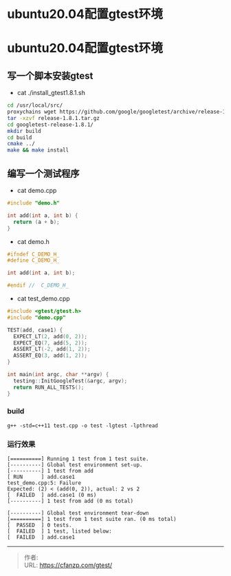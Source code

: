 # ubuntu20.04配置gtest环境


<!--more-->
# ubuntu20.04配置gtest环境
## 写一个脚本安装gtest
- cat ./install_gtest1.8.1.sh
```bash
cd /usr/local/src/
proxychains wget https://github.com/google/googletest/archive/release-1.8.1.tar.gz
tar -xzvf release-1.8.1.tar.gz
cd googletest-release-1.8.1/
mkdir build
cd build
cmake ../
make && make install
```

## 编写一个测试程序
- cat demo.cpp
```c++
#include "demo.h"

int add(int a, int b) {
  return (a + b);
}
```

- cat demo.h
```c++
#ifndef C_DEMO_H_
#define C_DEMO_H_

int add(int a, int b);

#endif //  C_DEMO_H_
```

- cat test_demo.cpp
```c++
#include <gtest/gtest.h>
#include "demo.cpp"

TEST(add, case1) {
  EXPECT_LT(2, add(0, 2));
  EXPECT_EQ(7, add(5, 2));
  ASSERT_LT(-2, add(1, 2));
  ASSERT_EQ(3, add(1, 2));
}

int main(int argc, char **argv) {
  testing::InitGoogleTest(&argc, argv);
  return RUN_ALL_TESTS();
}
```

### build
```
g++ -std=c++11 test.cpp -o test -lgtest -lpthread
```

### 运行效果
```
[==========] Running 1 test from 1 test suite.
[----------] Global test environment set-up.
[----------] 1 test from add
[ RUN      ] add.case1
test_demo.cpp:5: Failure
Expected: (2) < (add(0, 2)), actual: 2 vs 2
[  FAILED  ] add.case1 (0 ms)
[----------] 1 test from add (0 ms total)

[----------] Global test environment tear-down
[==========] 1 test from 1 test suite ran. (0 ms total)
[  PASSED  ] 0 tests.
[  FAILED  ] 1 test, listed below:
[  FAILED  ] add.case1
```


---

> 作者:   
> URL: https://cfanzp.com/gtest/  

